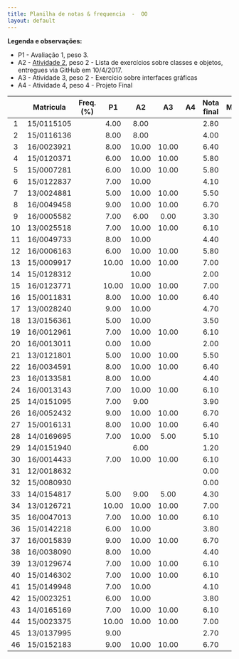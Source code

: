 ```yaml
---
title: Planilha de notas & frequencia  -  OO
layout: default
---
```


**Legenda e observações:**

- P1 - Avaliação 1, peso 3.
- A2 - [Atividade 2][atividade2], peso 2 - Lista de exercícios sobre classes e objetos, entregues via GitHub em 10/4/2017.
- A3 - Atividade 3, peso 2 - Exercício sobre interfaces gráficas
- A4 - Atividade 4, peso 4 - Projeto Final

|    |  Matricula  |  Freq.  (%)  |   P1  |  A2   |   A3  |   A4  |  Nota final  |  Menção  |
|:--:|:-----------:|:------------:|:-----:|:-----:|:-----:|:-----:|:------------:|:--------:|
| 1  |  15/0115105 |              |  4.00 |  8.00 |       |       |     2.80     |      II  | 
| 2  |  15/0116136 |              |  8.00 |  8.00 |       |       |     4.00     |      MI  |
| 3  |  16/0023921 |              |  8.00 | 10.00 | 10.00 |       |     6.40     |      MM  |
| 4  |  15/0120371 |              |  6.00 | 10.00 | 10.00 |       |     5.80     |      MM  |
| 5  |  15/0007281 |              |  6.00 | 10.00 | 10.00 |       |     5.80     |      MM  |
| 6  |  15/0122837 |              |  7.00 | 10.00 |       |       |     4.10     |      MI  |
| 7  |  13/0024881 |              |  5.00 | 10.00 | 10.00 |       |     5.50     |      MM  |
| 8  |  16/0049458 |              |  9.00 | 10.00 | 10.00 |       |     6.70     |      MM  |
| 9  |  16/0005582 |              |  7.00 |  6.00 |  0.00 |       |     3.30     |      MI  |
|10  |  13/0025518 |              |  7.00 | 10.00 | 10.00 |       |     6.10     |      MM  |
|11  |  16/0049733 |              |  8.00 | 10.00 |       |       |     4.40     |      MI  |
|12  |  16/0006163 |              |  6.00 | 10.00 | 10.00 |       |     5.80     |      MM  |
|13  |  15/0009917 |              | 10.00 | 10.00 | 10.00 |       |     7.00     |      MS  |
|14  |  15/0128312 |              |       | 10.00 |       |       |     2.00     |      II  |
|15  |  16/0123771 |              | 10.00 | 10.00 | 10.00 |       |     7.00     |      MS  |
|16  |  15/0011831 |              |  8.00 | 10.00 | 10.00 |       |     6.40     |      MM  |
|17  |  13/0028240 |              |  9.00 | 10.00 |       |       |     4.70     |      MI  |
|18  |  13/0156361 |              |  5.00 | 10.00 |       |       |     3.50     |      MI  |
|19  |  16/0012961 |              |  7.00 | 10.00 | 10.00 |       |     6.10     |      MM  |
|20  |  16/0013011 |              |  0.00 | 10.00 |       |       |     2.00     |      II  |
|21  |  13/0121801 |              |  5.00 | 10.00 | 10.00 |       |     5.50     |      MM  |
|22  |  16/0034591 |              |  8.00 | 10.00 | 10.00 |       |     6.40     |      MM  |
|23  |  16/0133581 |              |  8.00 | 10.00 |       |       |     4.40     |      MI  |
|24  |  16/0013143 |              |  7.00 | 10.00 | 10.00 |       |     6.10     |      MM  |
|25  |  14/0151095 |              |  7.00 |  9.00 |       |       |     3.90     |      MI  |
|26  |  16/0052432 |              |  9.00 | 10.00 | 10.00 |       |     6.70     |      MM  |
|27  |  15/0016131 |              |  8.00 | 10.00 | 10.00 |       |     6.40     |      MM  |
|28  |  14/0169695 |              |  7.00 | 10.00 |  5.00 |       |     5.10     |      MM  |
|29  |  14/0151940 |              |       |  6.00 |       |       |     1.20     |      II  |
|30  |  16/0014433 |              |  7.00 | 10.00 | 10.00 |       |     6.10     |      MM  |
|31  |  12/0018632 |              |       |       |       |       |     0.00     |      SR  |
|32  |  15/0080930 |              |       |       |       |       |     0.00     |      SR  |
|33  |  14/0154817 |              |  5.00 |  9.00 |  5.00 |       |     4.30     |      MI  |
|34  |  13/0126721 |              | 10.00 | 10.00 | 10.00 |       |     7.00     |      MS  |
|35  |  16/0047013 |              |  7.00 | 10.00 | 10.00 |       |     6.10     |      MM  |
|36  |  15/0142218 |              |  6.00 | 10.00 |       |       |     3.80     |      MI  |
|37  |  16/0015839 |              |  9.00 | 10.00 | 10.00 |       |     6.70     |      MM  |
|38  |  16/0038090 |              |  8.00 | 10.00 |       |       |     4.40     |      MI  |
|39  |  13/0129674 |              |  7.00 | 10.00 | 10.00 |       |     6.10     |      MM  |
|40  |  15/0146302 |              |  7.00 | 10.00 | 10.00 |       |     6.10     |      MM  |
|41  |  15/0149948 |              |  7.00 | 10.00 |       |       |     4.10     |      MI  |
|42  |  15/0023251 |              |  6.00 | 10.00 |       |       |     3.80     |      MI  |
|43  |  14/0165169 |              |  7.00 | 10.00 | 10.00 |       |     6.10     |      MM  |
|44  |  15/0023375 |              | 10.00 | 10.00 | 10.00 |       |     7.00     |      MS  |
|45  |  13/0137995 |              |  9.00 |       |       |       |     2.70     |      II  |
|46  |  15/0152183 |              |  9.00 | 10.00 | 10.00 |       |     6.70     |      MM  |

[atividade2]:exercicio2/atividade2.html



























































































